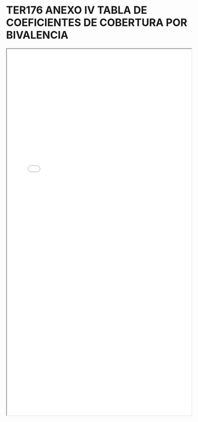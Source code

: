 # TER176 ANEXO IV TABLA DE COEFICIENTES DE COBERTURA POR BIVALENCIA

<iframe src="../TER176 ANEXO IV TABLA DE COEFICIENTES DE COBERTURA POR BIVALENCIA.pdf" width="100%" height="1000px"></iframe>
